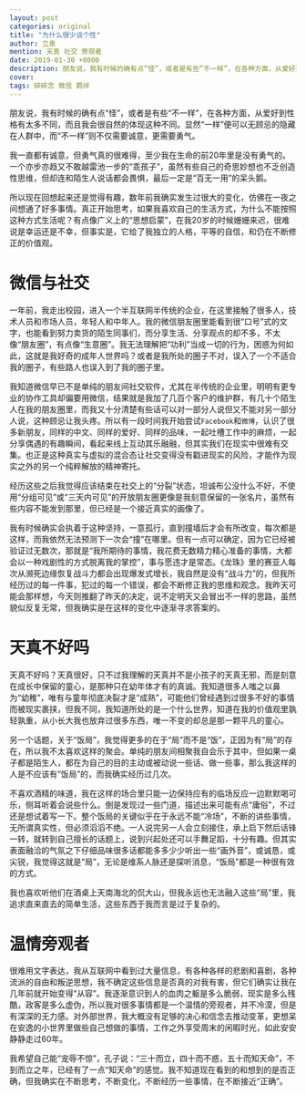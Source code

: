 ```yaml
---
layout: post
categories: original
title: "为什么很少谈个性"
author: 立泉
mention: 天真 社交 旁观者
date: 2019-01-30 +0800
description: 朋友说，我有时候的确有点“怪”，或者是有些“不一样”，在各种方面，从爱好到性格有太多不同，而且我会很自然的体现这种不同。显然“一样”便可以无顾忌的隐藏在人群中，而“不一样”则不仅需要诚意，更需要勇气。
cover: 
tags: 碎碎念 微信 羁绊
---
```


朋友说，我有时候的确有点“怪”，或者是有些“不一样”，在各种方面，从爱好到性格有太多不同，而且我会很自然的体现这种不同。显然“一样”便可以无顾忌的隐藏在人群中，而“不一样”则不仅需要诚意，更需要勇气。

我一直都有诚意，但勇气真的很难得，至少我在生命的前20年里是没有勇气的。一个亦步亦趋又不敢越雷池一步的“乖孩子”，虽然有些自己的奇思妙想也不乏创造性思维，但却连和陌生人说话都会畏惧，最后一定是“百无一用”的呆头鹅。

所以现在回想起来还是觉得有趣，数年前我确实发生过很大的变化，仿佛在一夜之间想通了好多事情。真正开始思考，如果我喜欢自己的生活方式，为什么不能按照这种方式生活呢？有点像广义上的“思想启蒙”，在我20岁的时候姗姗来迟，很难说是幸运还是不幸，但事实是，它给了我独立的人格，平等的自信，和仍在不断修正的价值观。

# 微信与社交

一年前，我走出校园，进入一个半互联网半传统的企业，在这里接触了很多人，技术人员和市场人员，年轻人和中年人。我的微信朋友圈里能看到很“口号”式的文字，也能看到努力卖货的陌生同事们，而分享生活、分享观点的却不多，不太像“朋友圈”，有点像“生意圈”。我无法理解把“功利”当成一切的行为，困惑为何如此，这就是我好奇的成年人世界吗？或者是我所处的圈子不对，误入了一个不适合我的圈子，有些路人也误入到了我的圈子里。

我知道微信早已不是单纯的朋友间社交软件，尤其在半传统的企业里，明明有更专业的协作工具却偏要用微信，结果就是我加了几百个客户的维护群，有几十个陌生人在我的朋友圈里，而我又十分清楚有些话可以对一部分人说但又不能对另一部分人说，这种顾忌让我头疼。所以有一段时间我开始尝试`Facebook`和`微博`，认识了很多新朋友，同样的中文、同样的爱好、同样的品味，一起吐槽工作中的麻烦，一起分享偶遇的有趣瞬间，看起来线上互动其乐融融，但其实我们在现实中很难有交集。也正是这种真实与虚拟的混合态让社交变得没有戳进现实的风险，才能作为现实之外的另一个纯粹解放的精神寄托。

经历这些之后我觉得应该结束在社交上的“分裂”状态，坦诚布公没什么不好，不使用“分组可见”或“三天内可见”的开放朋友圈更像是我刻意保留的一张名片，虽然有些内容不能发到那里，但已经是一个接近真实的画像了。

我有时候确实会执着于这种坚持，一意孤行，直到撞墙后才会有所改变，每次都是这样，而我依然无法预测下一次会“撞”在哪里。但有一点可以确定，因为它已经被验证过无数次，那就是“我所期待的事情，我花费无数精力精心准备的事情，大都会以一种戏剧性的方式脱离我的掌控”，事与愿违才是常态。《龙珠》里的赛亚人每次从濒死边缘恢复战斗力都会出现爆发式增长，我自然是没有“战斗力”的，但我所经历过的每一件事，犯过的每一个错误，都会不断修正我的思维和观念。我昨天可能会那样想，今天则推翻了昨天的决定，说不定明天又会冒出不一样的思路，虽然貌似反复无常，但我确实是在这样的变化中逐渐寻求答案的。

# 天真不好吗

天真不好吗？天真很好，只不过我理解的天真并不是小孩子的天真无邪，而是刻意在成长中保留的童心，是那种只在幼年体才有的真诚。我知道很多人嗤之以鼻为“幼稚”，唯有与童年彻底决裂才是“成熟”，可能他们曾经遇到过很多不好的事情而被现实裹挟，但我不同，我知道所处的是一个什么世界，知道在我的价值观里孰轻孰重，从小长大我也放弃过很多东西，唯一不变的却总是那一颗平凡的童心。

另一个话题，关于“饭局”，我觉得更多的在于“局”而不是“饭”，正因为有“局”的存在，所以我不太喜欢这样的聚会。单纯的朋友间相聚我自会乐于其中，但如果一桌子都是陌生人，都在为自己的目的主动或被动说一些话、做一些事，那么我这样的人是不应该有“饭局”的，而我确实经历过几次。

不喜欢酒精的味道，我在这样的场合里只能一边保持应有的临场反应一边默默喝可乐，侧耳听着会说些什么。倒是发现过一些门道，描述出来可能有点“庸俗”，不过还是想试着写一下。整个饭局的关键似乎在于永远不能“冷场”，不断的讲些事情，无所谓真实性，但必须滔滔不绝。一人说完另一人会立刻接住，承上启下然后话锋一转，就转到自己擅长的话题上，说到兴起处还可以手舞足蹈，十分有趣。但其实表面融洽的气氛之下仔细品味很多话都能多多少少听出一些“画外音”，或诚恳，或尖锐，我觉得这就是“局”，无论是维系人脉还是探听消息，“饭局”都是一种很有效的方式。

我也喜欢听他们在酒桌上天南海北的侃大山，但我永远也无法融入这些“局”里，我追求直来直去的简单生活，这些东西于我而言是过于复杂的。

# 温情旁观者

很难用文字表达，我从互联网中看到过大量信息，有各种各样的悲剧和喜剧，各种流派的自由和叛逆思想，我不确定这些信息是否真的对我有害，但它们确实让我在几年前就开始变得“从容”。我逐渐意识到人的血肉之躯是多么脆弱，现实是多么残酷，政客是多么虚伪，所以我对很多事情都是一个温情的旁观者，并不冷漠，但是有深深的无力感。对外部世界，我大概没有足够的决心和信念去推动变革，更想呆在安逸的小世界里做些自己想做的事情，工作之外享受周末的闲暇时光，如此安安静静走过60年。

我希望自己能“宠辱不惊”，孔子说：“三十而立，四十而不惑，五十而知天命”，不到而立之年，已经有了一点“知天命”的感觉。我不知道现在看到的和想到的是否正确，但我确实在不断思考，不断变化，不断经历一些事情，在不断接近“正确”。
